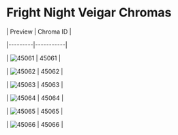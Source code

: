 # Fright Night Veigar Chromas


| Preview | Chroma ID |

|---------|-----------|

| ![45061](https://raw.communitydragon.org/latest/plugins/rcp-be-lol-game-data/global/default/v1/champion-chroma-images/45/45061.png) | 45061 |

| ![45062](https://raw.communitydragon.org/latest/plugins/rcp-be-lol-game-data/global/default/v1/champion-chroma-images/45/45062.png) | 45062 |

| ![45063](https://raw.communitydragon.org/latest/plugins/rcp-be-lol-game-data/global/default/v1/champion-chroma-images/45/45063.png) | 45063 |

| ![45064](https://raw.communitydragon.org/latest/plugins/rcp-be-lol-game-data/global/default/v1/champion-chroma-images/45/45064.png) | 45064 |

| ![45065](https://raw.communitydragon.org/latest/plugins/rcp-be-lol-game-data/global/default/v1/champion-chroma-images/45/45065.png) | 45065 |

| ![45066](https://raw.communitydragon.org/latest/plugins/rcp-be-lol-game-data/global/default/v1/champion-chroma-images/45/45066.png) | 45066 |